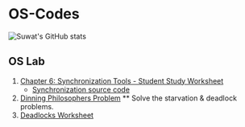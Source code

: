 # OS-Codes
![Suwat's GitHub stats](https://github-readme-stats.vercel.app/api?username=suwat9&show=reviews,discussions_started,discussions_answered,prs_merged,prs_merged_percentage&show_icons=true&theme=radical)


## OS Lab

1. [Chapter 6: Synchronization Tools - Student Study Worksheet](./Lab/chapter6_worksheet.md)
   * [Synchronization source code](./Lab/synchronization_tools.md)
1. [Dinning Philosophers Problem](./C-codes/dinning-philosophers.cpp) ** Solve the starvation & deadlock problems.
1. [Deadlocks Worksheet](./Lab/Deadlocks-worksheet.md)
